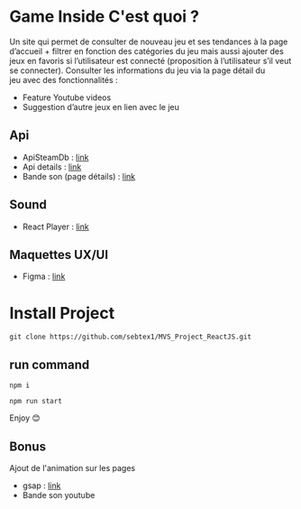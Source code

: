 # Game Inside C'est quoi ?
 Un site qui permet de consulter de nouveau jeu et ses tendances à la page d’accueil + filtrer en fonction des catégories du jeu mais aussi ajouter des jeux en favoris si l’utilisateur est connecté (proposition à l’utilisateur s’il veut se connecter). 
Consulter les informations du jeu via la page détail du jeu avec des fonctionnalités :
- Feature Youtube videos
- Suggestion d’autre jeux en lien avec le jeu

## Api
- ApiSteamDb : [link](https://choosealicense.com/licenses/mit/)
- Api details : [link](https://store.steampowered.com/api/appdetails?appids=1551360) 
- Bande son (page détails) : [link](https://youtube.googleapis.com/youtube/v3/search?part=snippet&type=video&maxResults=1&q=ZeldaBo&key=AIzaSyC9sfmtzu7w2RVqO80yjZrKGcBNfIVRyds) 
## Sound
- React Player : [link](https://www.npmjs.com/package/react-player) 

## Maquettes UX/UI
- Figma : [link](https://www.figma.com/file/PbbCSEx0ZBbbw2FbdZtEDd/Projet-React-Ynov)

# Install Project
```
git clone https://github.com/sebtex1/MVS_Project_ReactJS.git
```
## run command
```
npm i
```
```
npm run start
```

Enjoy 😊 

## Bonus
Ajout de l'animation sur les pages 
- gsap : [link](https://greensock.com/gsap/)
- Bande son youtube


